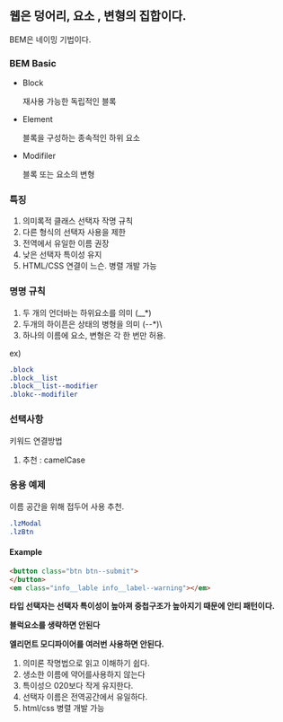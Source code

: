 ## 웹은 덩어리, 요소 , 변형의 집합이다.

BEM은 네이밍 기법이다.

### BEM Basic

- Block

  재사용 가능한 독립적인 블록

- Element

  블록을 구성하는 종속적인 하위 요소

- Modifiler

  블록 또는 요소의 변형

### 특징

1. 의미록적 클래스 선택자 작명 규칙
2. 다른 형식의 선택자 사용을 제한
3. 전역에서 유일한 이름 권장
4. 낮은 선택자 특이성 유지
5. HTML/CSS 연결이 느슨. 병렬 개발 가능

### 명명 규칙

1. 두 개의 언더바는 하위요소를 의미 (__*)
2. 두개의 하이픈은 상태의 병형을 의미 (--*)\
3. 하나의 이름에 요소, 변형은 각 한 번만 허용.

ex)

```css
.block
.block__list
.block__list--modifier
.blokc--modifiler
```

### 선택사항

키워드 연결방법

1. 추천 : camelCase

### 응용 예제

이름 공간을 위해 접두어 사용 추천.

```css
.lzModal
.lzBtn
```

#### Example

```html
<button class="btn btn--submit">
</button>
<em class="info__lable info__label--warning"></em>
```

**타입 선택자는 선택자 특이성이 높아져 중첩구조가 높아지기 때문에 안티 패턴이다.**

**블럭요소를 생략하면 안된다**

**엘리먼트 모디파이어를 여러번 사용하면 안된다.**

1. 의미론 작명법으로 읽고 이해하기 쉽다.
2. 생소한 이름에 약어를사용하지 않는다
3. 특이성으 020보다 작게 유지한다.
4. 선택자 이름은 전역공간에서 유일하다.
5. html/css 병렬 개발 가능

